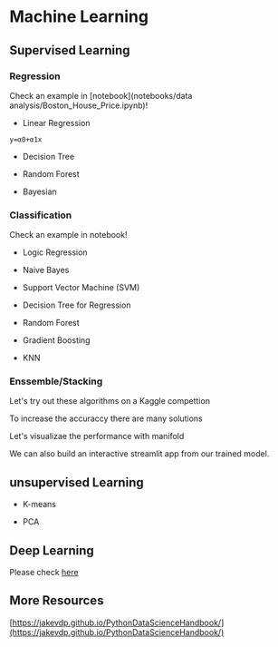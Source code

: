 # Machine Learning



## Supervised Learning

### Regression

Check an example in [notebook](notebooks/data analysis/Boston_House_Price.ipynb)! 

* Linear Regression
```
y=α0+α1x
```

* Decision Tree

* Random Forest


* Bayesian

### Classification

Check an example in notebook!

* Logic Regression

* Naive Bayes

* Support Vector Machine (SVM)

* Decision Tree for Regression

* Random Forest

* Gradient Boosting

* KNN


### Enssemble/Stacking

Let's try out these algorithms on a Kaggle compettion

To increase the accuraccy there are many solutions

Let's visualizae the performance with manifold

We can also build an interactive streamlit app from our trained model.

## unsupervised Learning

* K-means

* PCA

## Deep Learning

Please check [here](Deep_Learning.md)


## More Resources

[https://jakevdp.github.io/PythonDataScienceHandbook/](https://jakevdp.github.io/PythonDataScienceHandbook/)







